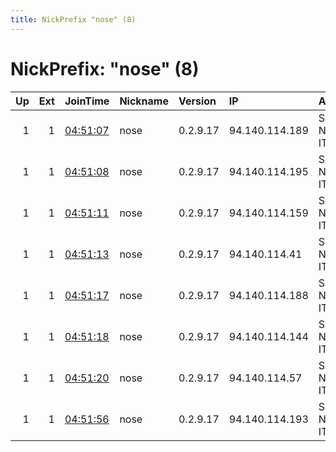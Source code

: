 ```yaml
---
title: NickPrefix "nose" (8)
---
```


# NickPrefix: "nose" (8)

|   Up |   Ext | JoinTime                                                                                            | Nickname   | Version   | IP             | AS          | CC   |   ORp |   Dirp | OS    | Contact   |   eFamMembers |
|-----:|------:|:----------------------------------------------------------------------------------------------------|:-----------|:----------|:---------------|:------------|:-----|------:|-------:|:------|:----------|--------------:|
|    1 |     1 | [04:51:07](https://metrics.torproject.org/rs.html#details/D15D697062613C5008B75CD7FE47FDB834574C23) | nose       | 0.2.9.17  | 94.140.114.189 | Sia Nano IT | lv   |   443 |      0 | Linux | None      |             8 |
|    1 |     1 | [04:51:08](https://metrics.torproject.org/rs.html#details/8EDE4D3DEDE1E73C8374FDB969159CC7CFFBFD9B) | nose       | 0.2.9.17  | 94.140.114.195 | Sia Nano IT | lv   |   443 |      0 | Linux | None      |             8 |
|    1 |     1 | [04:51:11](https://metrics.torproject.org/rs.html#details/39C09BA14DBB1F81FA81FEFF5370A577A554279F) | nose       | 0.2.9.17  | 94.140.114.159 | Sia Nano IT | lv   |   443 |      0 | Linux | None      |             8 |
|    1 |     1 | [04:51:13](https://metrics.torproject.org/rs.html#details/FD1F0F5E88049A93C0696D0961EEB1AEBE7DEC67) | nose       | 0.2.9.17  | 94.140.114.41  | Sia Nano IT | lv   |   443 |      0 | Linux | None      |             8 |
|    1 |     1 | [04:51:17](https://metrics.torproject.org/rs.html#details/846C5659A14EF61C922407B6D3520741134C612D) | nose       | 0.2.9.17  | 94.140.114.188 | Sia Nano IT | lv   |   443 |      0 | Linux | None      |             8 |
|    1 |     1 | [04:51:18](https://metrics.torproject.org/rs.html#details/19DBB90AD9B09B3BC79682F49C2D00B3FD1C3428) | nose       | 0.2.9.17  | 94.140.114.144 | Sia Nano IT | lv   |   443 |      0 | Linux | None      |             8 |
|    1 |     1 | [04:51:20](https://metrics.torproject.org/rs.html#details/95681B9875EE6FEFCBBAF7935656AFDFB3B45D3E) | nose       | 0.2.9.17  | 94.140.114.57  | Sia Nano IT | lv   |   443 |      0 | Linux | None      |             8 |
|    1 |     1 | [04:51:56](https://metrics.torproject.org/rs.html#details/DE1A97B5462EC2D85FD94EC65FBDD846FE90DE0F) | nose       | 0.2.9.17  | 94.140.114.193 | Sia Nano IT | lv   |   443 |      0 | Linux | None      |             8 |
